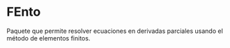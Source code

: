 # FEnto
Paquete que permite resolver ecuaciones en derivadas parciales usando el método de elementos finitos.
